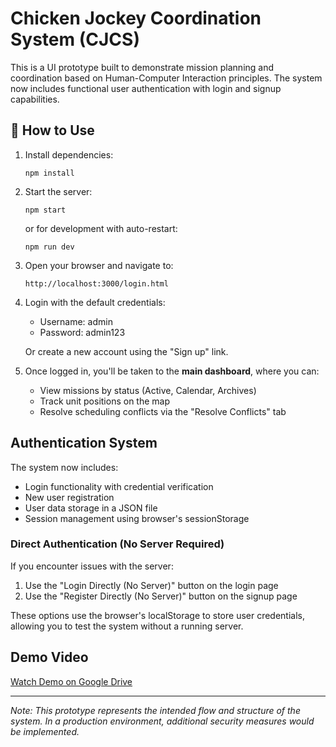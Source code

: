 # Chicken Jockey Coordination System (CJCS)

This is a UI prototype built to demonstrate mission planning and coordination based on Human-Computer Interaction principles. The system now includes functional user authentication with login and signup capabilities.

## 🔁 How to Use

1. Install dependencies:
   ```
   npm install
   ```

2. Start the server:
   ```
   npm start
   ```
   or for development with auto-restart:
   ```
   npm run dev
   ```

3. Open your browser and navigate to:
   ```
   http://localhost:3000/login.html
   ```

4. Login with the default credentials:
   - Username: admin
   - Password: admin123
   
   Or create a new account using the "Sign up" link.

5. Once logged in, you'll be taken to the **main dashboard**, where you can:
   - View missions by status (Active, Calendar, Archives)
   - Track unit positions on the map
   - Resolve scheduling conflicts via the "Resolve Conflicts" tab

## Authentication System

The system now includes:
- Login functionality with credential verification
- New user registration
- User data storage in a JSON file
- Session management using browser's sessionStorage

### Direct Authentication (No Server Required)

If you encounter issues with the server:

1. Use the "Login Directly (No Server)" button on the login page
2. Use the "Register Directly (No Server)" button on the signup page

These options use the browser's localStorage to store user credentials, allowing you to test the system without a running server.

## Demo Video

[Watch Demo on Google Drive](https://drive.google.com/file/d/1VlZ8GbbsexCfgOn5sArPC-IM59MCjb-1/view?usp=sharing)

---

*Note: This prototype represents the intended flow and structure of the system. In a production environment, additional security measures would be implemented.*
